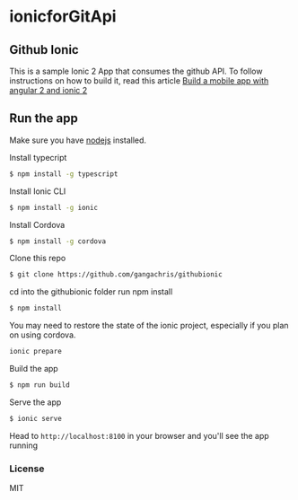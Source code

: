 # ionicforGitApi
## Github Ionic
This is a sample Ionic 2 App that consumes the github API. To follow instructions on how to build it, read this article [Build a mobile app with angular 2 and ionic 2](https://scotch.io/tutorials/build-a-mobile-app-with-angular-2-and-ionic-2)

## Run the app
Make sure you have [nodejs](https://nodejs.org/en/) installed.

Install typecript
```bash
$ npm install -g typescript
```

Install Ionic CLI
```bash
$ npm install -g ionic
```

Install Cordova
```bash
$ npm install -g cordova
```

Clone this repo
```bash
$ git clone https://github.com/gangachris/githubionic
```

cd into the githubionic folder run npm install
```bash
$ npm install
```

You may need to restore the state of the ionic project, especially if you plan on using cordova.
```bash
ionic prepare
```

Build the app
```bash
$ npm run build
```

Serve the app
```bash
$ ionic serve
```

Head to `http://localhost:8100` in your browser and you'll see the app running

### License
MIT

